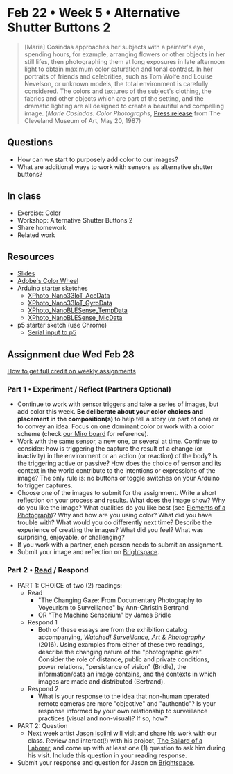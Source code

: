 # Feb 22 • Week 5 • Alternative Shutter Buttons 2

> [Marie] Cosindas approaches her subjects with a painter's eye, spending hours, for example, arranging flowers or other objects in her still lifes, then photographing them at long exposures in late afternoon light to obtain maximum color saturation and tonal contrast. In her portraits of friends and celebrities, such as Tom Wolfe and Louise Nevelson, or unknown models, the total environment is carefully considered. The colors and textures of the
subject's clothing, the fabrics and other objects which are part of the setting,
and the dramatic lighting are all designed to create a beautiful and compelling
image. (*Marie Cosindas: Color Photographs*, [Press
release](https://archive.org/details/cmapr3466/) from The Cleveland Museum of
Art, May 20, 1987)

## Questions

- How can we start to purposely add color to our images?
- What are additional ways to work with sensors as alternative shutter buttons?

## In class

- Exercise: Color
- Workshop: Alternative Shutter Buttons 2
- Share homework
- Related work

## Resources

- [Slides](https://drive.google.com/drive/folders/1qIvZPNF94dAizOjOpymky5bexo8bdELj?usp=drive_link)
- [Adobe's Color Wheel](https://color.adobe.com/create/color-wheel)
- Arduino starter sketches
  - [XPhoto_Nano33IoT_AccData](https://github.com/ellennickles/xphoto-s24/blob/main/week5/XPhoto_Nano33IoT_AccData.ino)
  - [XPhoto_Nano33IoT_GyroData](https://github.com/ellennickles/xphoto-s24/blob/main/week5/XPhoto_Nano33IoT_GyroData.ino)
  - [XPhoto_NanoBLESense_TempData](https://github.com/ellennickles/xphoto-s24/blob/main/week5/XPhoto_NanoBLESense_TempData.ino)
  - [XPhoto_NanoBLESense_MicData](https://github.com/ellennickles/xphoto-s24/blob/main/week5/XPhoto_NanoBLESense_MicData.ino)
- p5 starter sketch (use Chrome)
  - [Serial input to p5](https://editor.p5js.org/enickles/sketches/4d0jFU3tP)

## Assignment due Wed Feb 28

[How to get full credit on weekly
assignments](https://github.com/ellennickles/xphoto-s24/tree/main#assessment-and-evaluation)

### Part 1 • Experiment / Reflect (Partners Optional)

- Continue to work with sensor triggers and take a series of images, but add
  color this week. **Be deliberate about your color choices and placement in the
  composition(s)** to help tell a story (or part of one) or to convey an idea. Focus on one dominant color or work with a color scheme
  (check [our Miro board](https://tinyurl.com/xphoto-s24-miro) for reference).
- Work with the same sensor, a new one, or several at time. Continue to
  consider: how is triggering the capture the result of a change (or inactivity)
  in the environment or an action (or reaction) of the body? Is the triggering
  active or passive? How does the choice of sensor and its context in the world
  contribute to the intentions or expressions of the image? The only rule is: no
  buttons or toggle switches on your Arduino to trigger captures.
- Choose one of the images to submit for the assignment. Write a short
  reflection on your process and results. What does the image show? Why do you
  like the image? What qualities do you like best (see [Elements of a
  Photograph](https://github.com/ellennickles/xphoto-s24/blob/main/resources/photograph-elements.md))?
  Why and how are you using color? What did you have trouble with? What would
  you do differently next time? Describe the experience of creating the images?
  What did you feel? What was surprising, enjoyable, or challenging?
- If you work with a partner, each person needs to submit an assignment.
- Submit your image and reflection on
  [Brightspace](https://brightspace.nyu.edu/d2l/home/344680).

### Part 2 • [Read](https://drive.google.com/drive/folders/1qIvZPNF94dAizOjOpymky5bexo8bdELj) / Respond

- PART 1: CHOICE of two (2) readings:
  - Read
    - "The Changing Gaze: From Documentary Photography to Voyeurism to
    Surveillance" by Ann-Christin Bertrand
    - OR “The Machine Sensorium” by James Bridle
  - Respond 1
    - Both of these essays are from the exhibition catalog accompanying,
      [_Watched! Surveillance, Art &
      Photography_](https://www.youtube.com/watch?v=aCVnV7Vl7HE) (2016). Using
      examples from either of these two readings, describe the changing nature
      of the "photographic gaze". Consider the role of distance, public and
      private conditions, power relations, "persistance of vision" (Bridle), the
      information/data an image contains, and the contexts in which images are
      made and distributed (Bertrand).
  - Respond 2
    - What is your response to the idea that non-human operated remote cameras
      are more "objective" and "authentic"? Is your response informed by your
      own relationship to surveillance practices (visual and non-visual)? If so, how?
- PART 2: Question
  - Next week artist [Jason Isolini](https://jisolini.com) will visit and share
    his work with our class. Review and interact(!) with his project, [The Ballard
    of a Laborer](https://jisolini.com/#/ballad-of-loosii-ninjas/), and come up
    with at least one (1) question to ask him during his visit. Include this
    question in your reading response.
- Submit your response and question for Jason on
  [Brightspace](https://brightspace.nyu.edu/d2l/home/344680).
